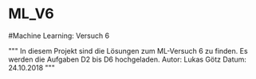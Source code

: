 # ML_V6
#Machine Learning: Versuch 6

"""
In diesem Projekt sind die Lösungen zum ML-Versuch 6 zu finden.
Es werden die Aufgaben D2 bis D6 hochgeladen.
Autor: Lukas Götz
Datum: 24.10.2018
"""
